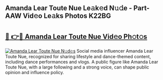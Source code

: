 ## Amanda Lear Toute Nue Le𝚊k𝚎d N𝚞𝚍e - Part-AAW Vid𝚎o Le𝚊ks Photos K22BG

# <h2><a href="http://fb5fpup.evod.top/?m=Amanda+Lear+Toute+Nue">🔗 👉🔴 Amanda Lear Toute Nue Vid𝚎o Ph𝚘t𝚘s</a></h2>

[![Amanda Lear Toute Nue N𝚞d𝚎s](https://i.imgur.com/8V9OHl7.gif)](http://fb5fpup.evod.top/?m=Amanda+Lear+Toute+Nue)
Social media influencer Amanda Lear Toute Nue, recognized for sharing lifestyle and dance-themed content, including dance performances and vlogs. A public figure like Amanda Lear Toute Nue, with a large following and a strong voice, can shape public opinion and influence policy. 

